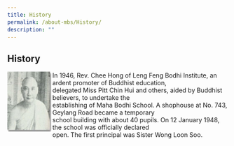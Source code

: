```yaml
---
title: History
permalink: /about-mbs/History/
description: ""
---
```

## History

<img src="/images/History-1.png" alt="Sunflower" style="width:103px;height:140px; float: left;"> In 1946, Rev. Chee Hong of Leng Feng Bodhi Institute, an ardent promoter of Buddhist education,  
delegated Miss Pitt Chin Hui and others, aided by Buddhist believers, to undertake the  
establishing of Maha Bodhi School. A shophouse at No. 743, Geylang Road became a temporary  
school building with about 40 pupils. On 12 January 1948, the school was officially declared  
open. The first principal was Sister Wong Loon Soo.
    

